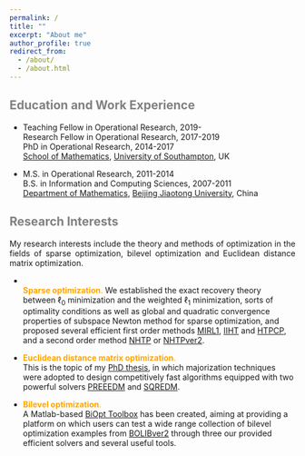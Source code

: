```yaml
---
permalink: /
title: ""
excerpt: "About me"
author_profile: true
redirect_from: 
  - /about/
  - /about.html
---
```


<span style="color:grey">Education and Work Experience</span>
---

* Teaching Fellow in Operational Research, 2019- <br>
  Research Fellow in Operational Research, 2017-2019 <br>
  PhD in  Operational Research, 2014-2017 <br>
  [School of Mathematics](https://www.southampton.ac.uk/maths), [University of Southampton](https://www.southampton.ac.uk/), UK  

* M.S. in Operational Research, 2011-2014 <br>
B.S. in Information and Computing Sciences, 2007-2011 <br>
[Department of Mathematics](http://en.sci.njtu.edu.cn/Department/DepartmentofMathematics/index.htm), [Beijing Jiaotong University](http://en.njtu.edu.cn/), China 

<span style="color:grey">Research Interests</span>
---

<div align="justify"> My research interests include the theory and methods of optimization in the fields of sparse optimization, bilevel
optimization and Euclidean distance matrix optimization. </div> 

 * <br align="justify"> <span style="color:orange">**Sparse  optimization**.</span>  We established the exact recovery theory between $\ell_0$ minimization and the weighted $\ell_1$ minimization, sorts of optimality conditions as well as global and quadratic convergence properties of subspace Newton method for sparse optimization, and proposed several efficient first order methods [MIRL1](https://github.com/ShenglongZhou/MIRL1), [IIHT](https://github.com/ShenglongZhou/IIHT) and [HTPCP](https://github.com/ShenglongZhou/HTPCP), and a second order method [NHTP](https://github.com/ShenglongZhou/NHTP) or [NHTPver2](https://github.com/ShenglongZhou/NHTPver2). </br>

* <span style="color:orange">**Euclidean distance matrix optimization**.</span> <br align="justify"> This is the topic of my [PhD thesis](https://eprints.soton.ac.uk/429739/), in which majorization techniques were adopted to design competitively fast algorithms equipped with two powerful solvers [PREEEDM](https://github.com/ShenglongZhou/PREEEDM) and [SQREDM](https://github.com/ShenglongZhou/SQREDM). </br>

* <span style="color:orange">**Bilevel optimization**.</span>  <br align="justify"> A Matlab-based [BiOpt Toolbox](https://biopt.github.io/) has been created, aiming at providing a platform on which users can test a wide range collection of bilevel optimization examples from [BOLIBver2](https://biopt.github.io/bolib/) through three our provided efficient solvers and several useful tools. </br>



